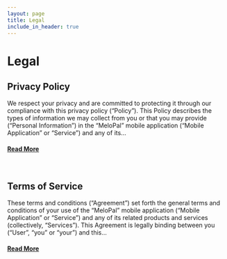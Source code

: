 ```yaml
---
layout: page
title: Legal
include_in_header: true
---
```

# Legal

## Privacy Policy
We respect your privacy and are committed to protecting it through our compliance with this privacy policy (“Policy”). This Policy describes the types of information we may collect from you or that you may provide (“Personal Information”) in the “MeloPal” mobile application (“Mobile Application” or “Service”) and any of its...

#### [Read More]("https://melopal.com/legal/privacy-policy")
<br>

## Terms of Service
These terms and conditions (“Agreement”) set forth the general terms and conditions of your use of the “MeloPal” mobile application (“Mobile Application” or “Service”) and any of its related products and services (collectively, “Services”). This Agreement is legally binding between you (“User”, “you” or “your”) and this...

#### [Read More]("https://melopal.com/legal/tos")


